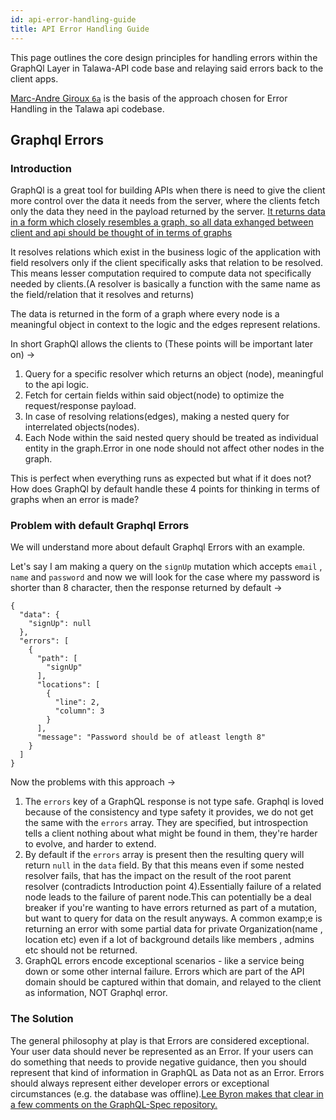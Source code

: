 ```yaml
---
id: api-error-handling-guide
title: API Error Handling Guide
---
```


This page outlines the core design principles for handling errors within the GraphQl Layer in Talawa-API code base and relaying said errors back to the client apps.

[Marc-Andre Giroux `6a`](https://productionreadygraphql.com/2020-08-01-guide-to-graphql-errors) is the basis of the approach chosen for Error Handling in the Talawa api codebase.

## Graphql Errors

### Introduction

GraphQl is a great tool for building APIs when there is need to give the client more control over the data it needs from the server, where the clients fetch only the data they need in the payload returned by the server. [It returns data in a form which closely resembles a graph, so all data exhanged between client and api should be thought of in terms of graphs](https://graphql.org/learn/thinking-in-graphs/)

It resolves relations which exist in the business logic of the application with field resolvers only if the client specifically asks that relation to be resolved. This means lesser computation required to compute data not specifically needed by clients.(A resolver is basically a function with the same name as the field/relation that it resolves and returns)

The data is returned in the form of a graph where every node is a meaningful object in context to the logic and the edges represent relations.

In short GraphQl allows the clients to (These points will be important later on) -> 

1. Query for a specific resolver which returns an object (node), meaningful to the api logic.
2. Fetch for certain fields within said object(node) to optimize the request/response payload.
3. In case of resolving relations(edges), making a nested query for interrelated objects(nodes).
4. Each Node within the said nested query should be treated as individual entity in the graph.Error in one node should not affect other nodes in the graph. 

This is perfect when everything runs as expected but what if it does not? How does GraphQl by default handle these 4 points for thinking in terms of graphs when an error is made?

### Problem with default Graphql Errors

We will understand more about default Graphql Errors with an example.

Let's say I am making a query on the `signUp` mutation which accepts `email` , `name` and `password` and now we will look for the case where my password is shorter than 8 character, then the response returned by default ->

```
{
  "data": {
    "signUp": null
  },
  "errors": [
    {
      "path": [
        "signUp"
      ],
      "locations": [
        {
          "line": 2,
          "column": 3
        }
      ],
      "message": "Password should be of atleast length 8"
    }
  ]
}
```


Now the problems with this approach ->
1. The `errors` key of a GraphQL response is not type safe. Graphql is loved because of the consistency and type safety it provides, we do not get the same with the `errors` array. They are specified, but introspection tells a client nothing about what might be found in them, they're harder to evolve, and harder to extend.
2. By default if the `errors` array is present then the resulting query will return `null` in the `data` field. By that this means even if some nested resolver fails, that has the impact on the result of the root parent resolver (contradicts Introduction point 4).Essentially failure of a related node leads to the failure of parent node.This can potentially be a deal breaker if you're wanting to have errors returned as part of a mutation, but want to query for data on the result anyways. A common examp;e is returning an error with some partial data for private Organization(name , location etc) even if a lot of background details like members , admins etc should not be returned.
3. GraphQL errors encode exceptional scenarios - like a service being down or some other internal failure. Errors which are part of the API domain should be captured within that domain, and relayed to the client as information, NOT Graphql error.

### The Solution

The general philosophy at play is that Errors are considered exceptional. Your user data should never be represented as an Error. If your users can do something that needs to provide negative guidance, then you should represent that kind of information in GraphQL as Data not as an Error. Errors should always represent either developer errors or exceptional circumstances (e.g. the database was offline).[Lee Byron makes that clear in a few comments on the GraphQL-Spec repository.](https://github.com/graphql/graphql-spec/issues/391#issuecomment-385553207)


